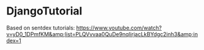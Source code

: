 # DjangoTutorial
Based on sentdex tutorials: https://www.youtube.com/watch?v=yD0_1DPmfKM&amp;list=PLQVvvaa0QuDe9nqlirjacLkBYdgc2inh3&amp;index=1
